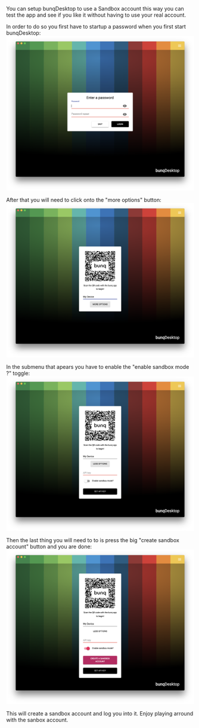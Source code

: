 You can setup bunqDesktop to use a Sandbox account this way you can test the app and see if you like it without having to use your real account.

In order to do so you first have to startup a password when you first start bunqDesktop:
![Screenshot](images/demo-mode-setup/1.png)

After that you will need to click onto the "more options" button:
![Screenshot](images/demo-mode-setup/2.png)

In the submenu that apears you have to enable the "enable sandbox mode ?" toggle:
![Screenshot](images/demo-mode-setup/3.png)

Then the last thing you will need to to is press the big "create sandbox account" button and you are done:
![Screenshot](images/demo-mode-setup/4.png)

This will create a sandbox account and log you into it. Enjoy playing arround with the sanbox account.
